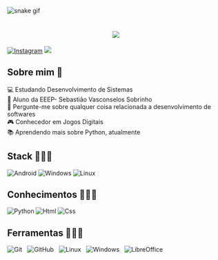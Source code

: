 ![snake gif](https://github.com/Dannmlo/Dannmlo/blob/output/github-contribution-grid-snake-dark.svg)

<h1 align="center">
<img src="https://readme-typing-svg.herokuapp.com/?font=Righteous&size=35&center=true&vCenter=true&width=500&height=70&duration=4000&lines=olá!+👋;+me+chamo+Daniel!;" />
</h1>


[![Instagram](https://img.shields.io/badge/Instagram-%23E4405F.svg?logo=Instagram&logoColor=white)](https://instagram.com/Dannmlo) 
[![](https://visitcount.itsvg.in/api?id=Dannmlo&icon=color=red)](https://visitcount.itsvg.in)
<br>

## Sobre mim 🎯

💻 Estudando Desenvolvimento de Sistemas<br>
🧊 Aluno da EEEP- Sebastião Vasconselos Sobrinho<br>
💬 Pergunte-me sobre qualquer coisa relacionada a desenvolvimento de softwares<br>
🎮 Conhecedor em Jogos Digitais<br>
📚 Aprendendo mais sobre Python, atualmente
<br>

## Stack 👩🏻‍💻

![Android](https://img.shields.io/badge/Android-3DDC84?style=for-the-badge&logo=android&logoColor=white)
![Windows](https://img.shields.io/badge/Windows-0078D6?style=for-the-badge&logo=windows&logoColor=white)
![Linux](https://img.shields.io/badge/Linux-FCC624?style=for-the-badge&logo=linux&logoColor=black)

## Conhecimentos 👩🏻‍💻
![Python](https://img.shields.io/badge/python-yellow?style=for-the-badge&logo=python&logoColor=blue)
![Html](https://img.shields.io/badge/HTML-orange?style=for-the-badge&logo=html5&logoColor=white)
![Css](https://img.shields.io/badge/CSS-blue?&style=for-the-badge&logo=css3&logoColor=white)
<br>

## Ferramentas 👩🏻‍💻
![Git](https://img.shields.io/badge/-git-white?style=for-the-badge&logo=Git) &nbsp;
![GitHub](https://img.shields.io/badge/github-%23121011.svg?logo=github&logoColor=FF1493&style=for-the-badge) &nbsp;
![Linux](https://img.shields.io/badge/-Linux-16C60C?style=for-the-badge&logo=linux&logoColor=white) &nbsp;
![Windows](https://img.shields.io/badge/-Windows-00ADEF?style=for-the-badge&logo=windows&logoColor=white) &nbsp;
![LibreOffice](https://img.shields.io/badge/LibreOffice-%2318A303?style=for-the-badge&logo=LibreOffice&logoColor=white)
<br>
